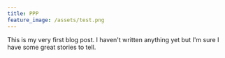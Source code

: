 ```yaml
---
title: PPP
feature_image: /assets/test.png
---
```


This is my very first blog post. I haven't written anything yet but I'm sure I have some great stories to tell.
